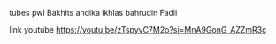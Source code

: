 tubes pwl 
Bakhits andika
ikhlas bahrudin
Fadli

link youtube
https://youtu.be/zTspyvC7M2o?si=MnA9GonG_AZZmR3c
